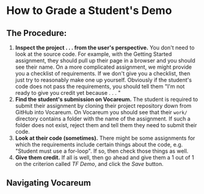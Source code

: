 # How to Grade a Student's Demo

## The Procedure:

1. **Inspect the project . . . from the user's perspective.** You don't need to look at the source code. For example, with the Getting Started assignment, they should pull up their page in a browser and you should see their name. On a more complicated assignment, we might provide you a checklist of requirements. If we don't give you a checklist, then just try to reasonably make one up yourself. Obviously if the student's code does not pass the requirements, you should tell them "I'm not ready to give you credit yet because . . . "
1. **Find the student's submission on Vocareum.** The student is required to submit their assignment by cloning their project repository down from GitHub into Vocareum. On Vocareum you should see that their `work/` directory contains a folder with the name of the assignment. If such a folder does not exist, reject them and tell them they need to submit their code.
1. **Look at their code (sometimes).**  There might be some assignments for which the requirements include certain things about the code, e.g. "Student must use a for-loop". If so, then check those things as well.
1. **Give them credit.** If all is well, then go ahead and give them a 1 out of 1 on the criterion called *TF Demo*, and click the *Save* button.

## Navigating Vocareum

